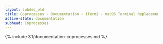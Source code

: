 ```yaml
---
layout: subdoc_old
title: Coprocesses - Documentation - iTerm2 - macOS Terminal Replacement
active-state: documentation
subhead: Coprocesses
---
```

{% include 3.1/documentation-coprocesses.md %}
